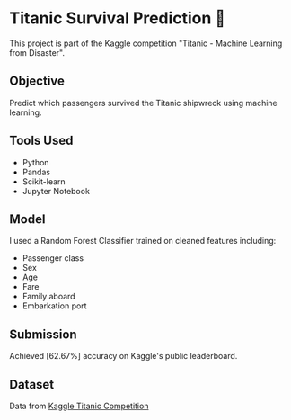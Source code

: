 # Titanic Survival Prediction 🚢

This project is part of the Kaggle competition "Titanic - Machine Learning from Disaster".

## Objective
Predict which passengers survived the Titanic shipwreck using machine learning.

## Tools Used
- Python
- Pandas
- Scikit-learn
- Jupyter Notebook

## Model
I used a Random Forest Classifier trained on cleaned features including:
- Passenger class
- Sex
- Age
- Fare
- Family aboard
- Embarkation port

## Submission
Achieved [62.67%] accuracy on Kaggle's public leaderboard.

## Dataset
Data from [Kaggle Titanic Competition](https://www.kaggle.com/competitions/titanic/data)
